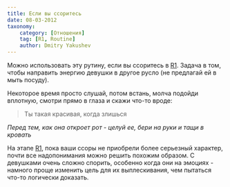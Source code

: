 ```yaml
---
title: Если вы ссоритесь
date: 08-03-2012
taxonomy:
    category: [Отношения]
	tag: [R1, Routine]
	author: Dmitry Yakushev
---
```


Можно использовать эту рутину, если  вы ссоритесь в [R1](/taxonomy?name=tag&val=R1). Задача в том, чтобы направить энергию девушки в другое русло (не предлагай ей в мыть посуду).

Некоторое время просто слушай, потом встань, молча подойди вплотную, смотри прямо в глаза и скажи что-то вроде: 

> Ты такая красивая, когда злишься

*Перед тем, как она откроет рот - целуй ее, бери на руки и тащи в кровать*

На этапе [R1](/taxonomy?name=tag&val=R1), пока ваши ссоры не приобрели более серьезный характер, почти все надопонимания можно решить похожим образом. С девушками очень сложно спорить, особенно когда они на эмоциях - намного проще изменить цель для их выплескивания, чем пытаться что-то логически доказать.